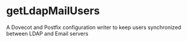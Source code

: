 # getLdapMailUsers
A Dovecot and Postfix configuration writer to keep users synchronized between LDAP and Email servers
